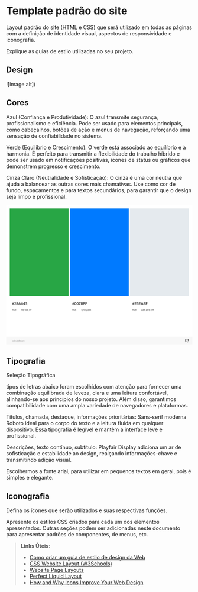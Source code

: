 # Template padrão do site

Layout padrão do site (HTML e CSS) que será utilizado em todas as páginas com a definição de identidade visual, aspectos de responsividade e iconografia.

Explique as guias de estilo utilizadas no seu projeto.

## Design
![image alt](


## Cores

Azul (Confiança e Produtividade): O azul transmite segurança, profissionalismo e eficiência. Pode ser usado para elementos principais, como cabeçalhos, botões de ação e menus de navegação, reforçando uma sensação de confiabilidade no sistema.

Verde (Equilíbrio e Crescimento): O verde está associado ao equilíbrio e à harmonia. É perfeito para transmitir a flexibilidade do trabalho híbrido e pode ser usado em notificações positivas, ícones de status ou gráficos que demonstrem progresso e crescimento.

Cinza Claro (Neutralidade e Sofisticação): O cinza é uma cor neutra que ajuda a balancear as outras cores mais chamativas. Use como cor de fundo, espaçamentos e para textos secundários, para garantir que o design seja limpo e profissional.

![image alt](https://github.com/ICEI-PUC-Minas-PMV-SI/pmv-si-2024-2-pe1-t3-pmv-si-2024-2-pe1-t3-projhomehub/blob/47504c9fdfd1a081f5faffbdba3956e5516d771b/docs/img/AdobeColor-My%20Color%20Theme%20(1).jpeg)




## Tipografia
Seleção Tipográfica

tipos de letras abaixo foram escolhidos com atenção para fornecer uma combinação equilibrada de leveza, clara e uma leitura confortável, alinhando-se aos princípios do nosso projeto. Além disso, garantimos compatibilidade com uma ampla variedade de navegadores e plataformas.

Títulos, chamada, destaque, informações prioritárias:
Sans-serif moderna Roboto ideal para o corpo do texto e a leitura fluida em qualquer dispositivo. Essa tipografia é legível e mantêm a interface leve e profissional.

Descrições, texto contínuo, subtítulo:
Playfair Display adiciona um ar de sofisticação e estabilidade ao design, realçando informações-chave e transmitindo adição visual.

Escolhermos a fonte arial, para utilizar em pequenos textos em geral, pois é simples e elegante.


## Iconografia

Defina os ícones que serão utilizados e suas respectivas funções.

Apresente os estilos CSS criados para cada um dos elementos apresentados.
Outras seções podem ser adicionadas neste documento para apresentar padrões de componentes, de menus, etc.


> **Links Úteis**:
>
> -  [Como criar um guia de estilo de design da Web](https://edrodrigues.com.br/blog/como-criar-um-guia-de-estilo-de-design-da-web/#)
> - [CSS Website Layout (W3Schools)](https://www.w3schools.com/css/css_website_layout.asp)
> - [Website Page Layouts](http://www.cellbiol.com/bioinformatics_web_development/chapter-3-your-first-web-page-learning-html-and-css/website-page-layouts/)
> - [Perfect Liquid Layout](https://matthewjamestaylor.com/perfect-liquid-layouts)
> - [How and Why Icons Improve Your Web Design](https://usabilla.com/blog/how-and-why-icons-improve-you-web-design/)
